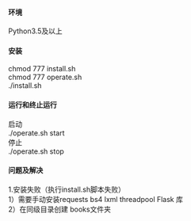 #### 环境
Python3.5及以上


#### 安装
chmod 777 install.sh  
chmod 777 operate.sh  
./install.sh  


#### 运行和终止运行
启动  
./operate.sh start  
停止  
./operate.sh stop


#### 问题及解决
1.安装失败（执行install.sh脚本失败）  
1）需要手动安装requests bs4 lxml threadpool Flask 库  
2）在同级目录创建 books文件夹
